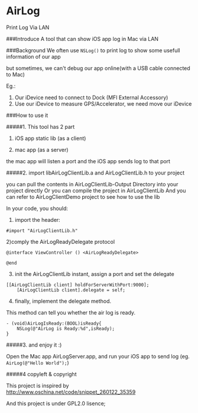 # AirLog
Print Log Via LAN

###Introduce
A tool that can show iOS app log in Mac via LAN

###Background
We often use `NSLog()` to print log to show some usefull information of our app

but sometimes, we can't debug our app online(with a USB cable connected to Mac)

Eg.: 
 
1. Our iDevice need to connect to Dock (MFI External Accessory)
2. Use our iDevice to measure GPS/Accelerator, we need move our iDevice

###How to use it

#####1. This tool has 2 part

1) iOS app static lib (as a client)

2) mac app (as a server)

the mac app will listen a port and the iOS app sends log to that port

#####2. import libAirLogClientLib.a and AirLogClientLib.h to your project

you can pull the contents in AirLogClientLib-Output Directory into your project directly
Or you can compile the project in AirLogClientLib
And you can refer to AirLogClientDemo project to see how to use the lib

In your code, you should:

1) import the header:

```
#import "AirLogClientLib.h"
```

2)comply the AirLogReadyDelegate protocol

```
@interface ViewController () <AirLogReadyDelegate>

@end

```

3) init the AirLogClientLib instant, assign a port and set the delegate

```
[[AirLogClientLib client] holdForServerWithPort:9000];
    [AirLogClientLib client].delegate = self;
```

4) finally, implement the delegate method.

This method can tell you whether the air log is ready.
```
- (void)AirLogIsReady:(BOOL)isReady{
    NSLog(@"AirLog is Ready:%d",isReady);
}
```



#####3. and enjoy it :)

Open the Mac app AirLogServer.app, 
and run your iOS app to send log (eg. `AirLog(@"Hello World");`)

#####4 copyleft & copyright

This project is inspired by http://www.oschina.net/code/snippet_260122_35359

And this project is under GPL2.0 lisence;

